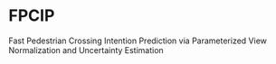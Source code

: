 # FPCIP
Fast Pedestrian Crossing Intention Prediction via Parameterized View Normalization and Uncertainty Estimation
